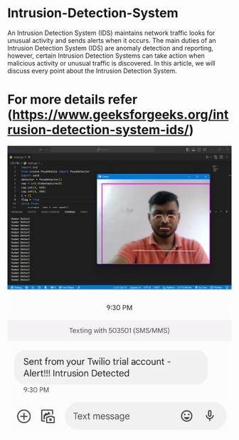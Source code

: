 # Intrusion-Detection-System

An Intrusion Detection System (IDS) maintains network traffic looks for unusual activity and sends alerts when it occurs. The main duties of an Intrusion Detection System (IDS) are anomaly detection and reporting, however, certain Intrusion Detection Systems can take action when malicious activity or unusual traffic is discovered. In this article, we will discuss every point about the Intrusion Detection System.

# For more details refer (https://www.geeksforgeeks.org/intrusion-detection-system-ids/)

![IDS1 img](/IDS-1.png)
![IDS2 img](/IDS-2.jpg)
